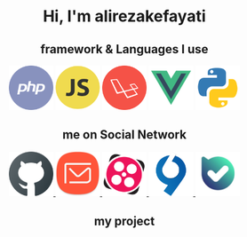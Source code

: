 <div align="center"><h1> Hi, I'm alirezakefayati </h1></div>

<h2 align="center">framework & Languages I use</h2>

<p align="center">
    <img src="php.png" alt="PHP" width="80px">
    <img src="js.png" alt="Java Script" width="80px">
    <img src="laravel.png" alt="Laravel" width="80px">
    <img src="vue.png" alt="Vue.js" width="80px">
    <img src="python.png" alt="VS Code" width="80px">
</p>

<h2 align="center">me on Social Network</h2>

<p align="center">
    <a href="https://github.com/alirezakefayati" target="_blank">
        <img src="github.png" alt="GitHub" width="80px">
    </a>
    <a href="mailto:alirezakefayati@cmail.ir" target="_blank">
        <img src="email.png" alt="Email" width="80px">
    </a>
    <a href="https://aparat.com/nava_enghelab" target="_blank">
        <img src="aparat2.png" alt="Aparat" width="80px">
    </a>
    <a href="https://virgool.io/@haniph_ir" target="_blank">
        <img src="virgool2.png" alt="Virgool" width="80px">
    </a>
    <a href="https://ble.ir/haniph_ir" target="_blank">
        <img src="ble.png" alt="bale" width="80px">
    </a>
</p>
<h2 align="center">my project</h2>
